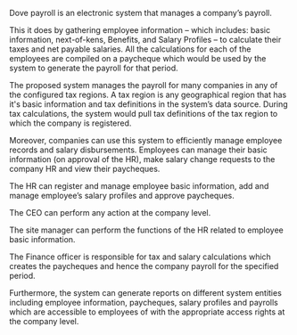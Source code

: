 Dove payroll is an electronic system that manages a company’s payroll. 

This it does by gathering employee information – which includes: basic information, next-of-kens, Benefits, and Salary Profiles – to calculate their taxes and net payable salaries.
All the calculations for each of the employees are compiled on a paycheque which would be used by the system to generate the payroll for that period.

The proposed system manages the payroll for many companies in any of the configured tax regions.
A tax region is any geographical region that has it's basic information and tax definitions in the system’s data source.
During tax calculations, the system would pull tax definitions of the tax region to which the company is registered.

Moreover, companies can use this system to efficiently manage employee records and salary disbursements.
Employees can manage their basic information (on approval of the HR), make salary change requests to the company HR and view their paycheques. 

The HR can register and manage employee basic information, add and manage employee’s salary profiles and approve paycheques.

The CEO can perform any action at the company level. 

The site manager can perform the functions of the HR related to employee basic information.

The Finance officer is responsible for tax and salary calculations which creates the paycheques and hence the company payroll for the specified period.

Furthermore, the system can generate reports on different system entities including employee information, paycheques, salary profiles and payrolls which are accessible to
employees of with the appropriate access rights at the company level.

